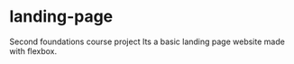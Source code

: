 # landing-page
Second foundations course project 
Its a basic landing page website made with flexbox.